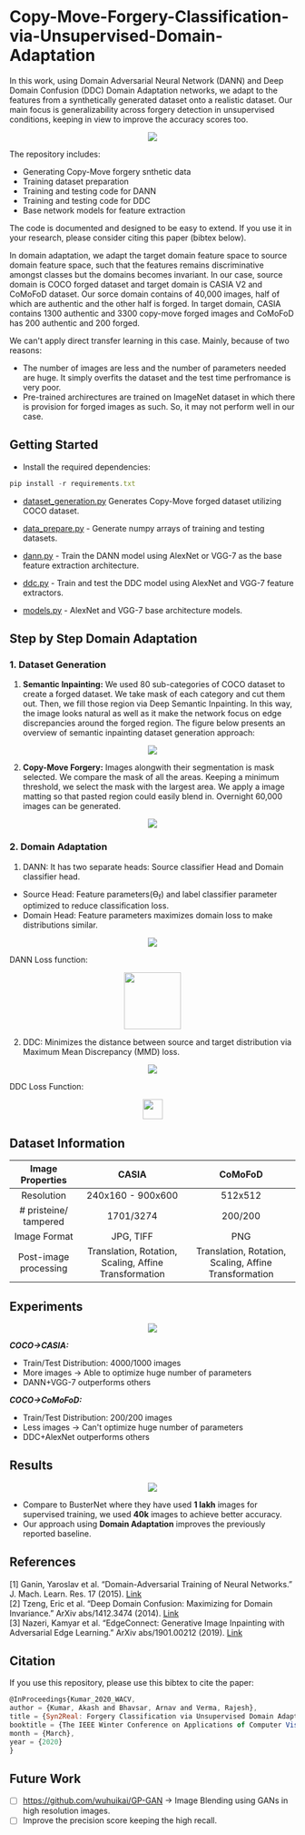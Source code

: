 # Copy-Move-Forgery-Classification-via-Unsupervised-Domain-Adaptation

In this work, using Domain Adversarial Neural Network (DANN) and Deep Domain Confusion (DDC) Domain Adaptation networks, we adapt to the features from a synthetically generated dataset onto a realistic dataset. Our main focus is generalizability across forgery detection in unsupervised conditions, keeping in view to improve the accuracy scores too. 

<p align="center">
  <img src="https://user-images.githubusercontent.com/22872200/75251987-bef28d80-5801-11ea-9a15-7625e621368a.png">
</p>

The repository includes:
* Generating Copy-Move forgery snthetic data
* Training dataset preparation
* Training and testing code for DANN
* Training and testing code for DDC
* Base network models for feature extraction

The code is documented and designed to be easy to extend. If you use it in your research, please consider citing this paper (bibtex below). 

In domain adaptation, we adapt the target domain feature space to source domain feature space, such that the features remains discriminative amongst classes but the domains becomes invariant. In our case, source domain is COCO forged dataset and target domain is CASIA V2 and CoMoFoD dataset. Our sorce domain contains of 40,000 images, half of which are authentic and the other half is forged. In target domain, CASIA contains 1300 authentic and 3300 copy-move forged images and CoMoFoD has 200 authentic and 200 forged.

We can't apply direct transfer learning in this case. Mainly, because of two reasons:
* The number of images are less and the number of parameters needed are huge. It simply overfits the dataset and the test time perfromance is very poor.
* Pre-trained archirectures are trained on ImageNet dataset in which there is provision for forged images as such. So, it may not perform well in our case.

## Getting Started

* Install the required dependencies:
 ```javascript
 pip install -r requirements.txt
 ```
* [dataset_generation.py]() Generates Copy-Move forged dataset utilizing COCO dataset.

* [data_prepare.py](https://github.com/AKASH2907/Copy-Move-Forgery-Classification-via-Unsupervised-Domain-Adaptation/blob/master/data_prepare.py) - Generate numpy arrays of training and testing datasets.

* [dann.py](https://github.com/AKASH2907/Copy-Move-Forgery-Classification-via-Unsupervised-Domain-Adaptation/blob/master/dann_keras.py) - Train the DANN model using AlexNet or VGG-7 as the base feature extraction architecture.

* [ddc.py]() - Train and test the DDC model using AlexNet and VGG-7 feature extractors.

* [models.py](https://github.com/AKASH2907/Copy-Move-Forgery-Classification-via-Unsupervised-Domain-Adaptation/blob/master/models.py) - AlexNet and VGG-7 base architecture models.

## Step by Step Domain Adaptation

### 1. Dataset Generation

1) **Semantic Inpainting:** We used 80 sub-categories of COCO dataset to create a forged dataset. We take mask of each category and cut them out. Then, we fill those region via Deep Semantic Inpainting. In this way, the image looks natural as well as it make the network focus on edge discrepancies around the forged region. The figure below presents an overview of semantic inpainting dataset generation approach:

<p align="center">
  <img src="https://user-images.githubusercontent.com/22872200/75569484-354df480-5a7b-11ea-8f9e-eda5b54c6253.png">
</p>

2) **Copy-Move Forgery:** Images alongwith their segmentation is mask selected. We compare the mask of all the areas. Keeping a minimum threshold, we select the mask with the largest area. We apply a image matting so that pasted region could easily blend in. Overnight 60,000 images can be generated.

<p align="center">
  <img src="https://user-images.githubusercontent.com/22872200/75569534-4d257880-5a7b-11ea-8636-3495d521d478.png">
</p>

### 2. Domain Adaptation 

1) DANN: It has two separate heads: Source classifier Head and Domain classifier head.
  * Source Head: Feature parameters(ϴ<sub>f</sub>) and label classifier parameter optimized to reduce classification loss.
  * Domain Head: Feature parameters maximizes domain loss to make distributions similar.

<p align="center">
  <img src="https://user-images.githubusercontent.com/22872200/75569727-b0170f80-5a7b-11ea-9d33-7ea3c6467d24.png">
</p>

DANN Loss function:

<p align="center">
  <img height="100" src="https://user-images.githubusercontent.com/22872200/75612024-d2755f80-5b45-11ea-9c96-f68e512c6cbc.png">
</p>

2) DDC: Minimizes the distance between source and target distribution via Maximum Mean Discrepancy (MMD) loss. 

<p align="center">
  <img src="https://user-images.githubusercontent.com/22872200/75569759-c1f8b280-5a7b-11ea-8740-a4b1e0b75de5.png">
</p>

DDC Loss Function:

<p align="center">
  <img height="35" src="https://user-images.githubusercontent.com/22872200/75612038-f5a00f00-5b45-11ea-9809-7052ae5a938d.png">
</p>

## Dataset Information

| Image Properties  | **CASIA** | **CoMoFoD** |
| :------------:| :------------:| :------------:|
| Resolution | 240x160 - 900x600 | 512x512 |
| # pristeine/ tampered | 1701/3274 | 200/200 |
| Image Format  | JPG, TIFF | PNG |
| Post-image processing | Translation, Rotation, Scaling, Affine Transformation | Translation, Rotation, Scaling, Affine Transformation




## Experiments

<p align="center">
  <img src="https://user-images.githubusercontent.com/22872200/75570108-77c40100-5a7c-11ea-8ddf-e03f00fb27a7.png">
</p>

***COCO->CASIA:***
* Train/Test Distribution: 4000/1000 images
* More images -> Able to optimize huge number of parameters
* DANN+VGG-7 outperforms others

***COCO->CoMoFoD:***
* Train/Test Distribution: 200/200 images
* Less images -> Can't optimize huge number of parameters
* DDC+AlexNet outperforms others

## Results

<p align="center">
  <img src="https://user-images.githubusercontent.com/22872200/75569630-7cd48080-5a7b-11ea-9403-b95c5791f0af.png">
</p>

* Compare to BusterNet where they have used **1 lakh** images for supervised training, we used **40k** images to achieve better accuracy.
* Our approach using **Domain Adaptation** improves the previously reported baseline.

## References
[1] Ganin, Yaroslav et al. “Domain-Adversarial Training of Neural Networks.” J. Mach. Learn. Res. 17 (2015). [Link](https://arxiv.org/abs/1505.07818) </br>
[2] Tzeng, Eric et al. “Deep Domain Confusion: Maximizing for Domain Invariance.” ArXiv abs/1412.3474 (2014). [Link](https://arxiv.org/abs/1412.3474) </br>
[3] Nazeri, Kamyar et al. “EdgeConnect: Generative Image Inpainting with Adversarial Edge Learning.” ArXiv abs/1901.00212 (2019). [Link](https://arxiv.org/abs/1901.00212)

## Citation

If you use this repository, please use this bibtex to cite the paper:
 ```javascript
@InProceedings{Kumar_2020_WACV,
author = {Kumar, Akash and Bhavsar, Arnav and Verma, Rajesh},
title = {Syn2Real: Forgery Classification via Unsupervised Domain Adaptation},
booktitle = {The IEEE Winter Conference on Applications of Computer Vision (WACV) Workshops},
month = {March},
year = {2020}
} 
```

## Future Work
- [ ] https://github.com/wuhuikai/GP-GAN -> Image Blending using GANs in high resolution images.
- [ ] Improve the precision score keeping the high recall.
